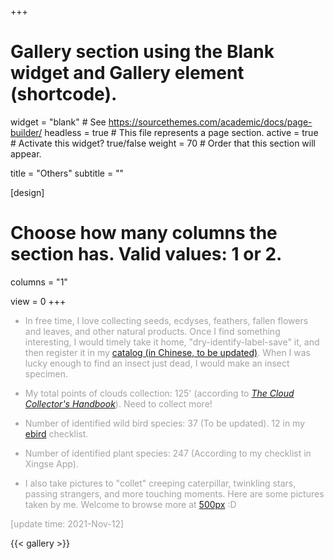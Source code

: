 +++
# Gallery section using the Blank widget and Gallery element (shortcode).
widget = "blank"  # See https://sourcethemes.com/academic/docs/page-builder/
headless = true  # This file represents a page section.
active = true  # Activate this widget? true/false
weight = 70  # Order that this section will appear.

title = "Others"
subtitle = ""


[design]
  # Choose how many columns the section has. Valid values: 1 or 2.
  columns = "1"

view = 0
+++
<font color="#A2A2A2">

- In free time, I love collecting seeds, ecdyses, feathers, fallen flowers and leaves, and other natural products. Once I find something interesting, I would timely take it home, "dry-identify-label-save" it, and then register it in my [catalog (in Chinese, to be updated)](https://drive.google.com/file/d/1SGPsps8mkirtBDv8GJOwLPQV1bCysRX9/view?usp=sharing). When I was lucky enough to find an insect just dead, I would make an insect specimen.

- My total points of clouds collection: 125' (according to *[The Cloud Collector's Handbook](https://www.google.com/search?client=safari&rls=en&q=The+Cloud+Collector%27s+Handbook&ie=UTF-8&oe=UTF-8)*). Need to collect more!

- Number of identified wild bird species: 37 (To be updated). 12 in my [ebird](https://ebird.org/home?logout=true) checklist.

- Number of identified plant species: 247 (According to my checklist in Xingse App).

- I also take pictures to "collet" creeping caterpillar, twinkling stars, passing strangers, and more touching moments. Here are some pictures taken by me. Welcome to browse more at [500px](https://500px.com/zexixing0604) :D

[update time: 2021-Nov-12]</font>

{{< gallery >}}
